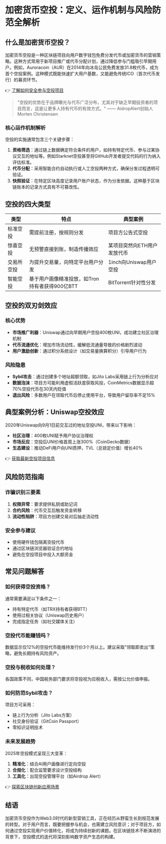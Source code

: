 # 加密货币空投：定义、运作机制与风险防范全解析

## 什么是加密货币空投？

加密货币空投是一种区块链项目向用户数字钱包免费分发代币或加密货币的营销策略。这种方式常用于新项目推广或代币分配计划，通过降低参与门槛吸引早期用户。例如，Auroracoin（AUR）在2014年向冰岛公民免费发放31.8枚代币，成为首个空投案例。这种模式既能快速扩大用户基数，又能避免传统ICO（首次代币发行）的募资环节。

👉 [了解如何安全参与空投项目](https://bit.ly/okx_welcome)

> "空投的优势在于品牌曝光与代币广泛分布，尤其对于缺乏早期投资者的项目而言，这是让更多人持有代币的有效方式。" —— AidropAlert创始人Morten Christensen

### 核心运作机制解析

空投的实施通常包含三个关键步骤：
1. **资格筛选**：通过链上数据确定符合条件的用户，如持有特定代币、参与过某协议交互的地址等。例如Starknet空投甚至将GitHub开发者提交代码的行为纳入评估标准。
2. **代币分配**：采用智能合约自动执行或人工空投两种方式，确保分发过程透明可验证。
3. **快照验证**：在特定区块高度记录用户账户状态，作为分发依据。这种基于区块链账本的记录方式具有不可篡改性。

## 空投的四大类型

| 类型        | 特点                                                                 | 典型案例                     |
|-------------|----------------------------------------------------------------------|------------------------------|
| 标准空投    | 需提前注册，按规则分发                                               | 项目方公告式空投               |
| 惊喜空投    | 无预警直接到账，制造传播效应                                         | 某项目突然向ETH用户发放代币    |
| 交易所空投  | 为提升交易量，向特定平台用户分发                                     | 1inch向Uniswap用户空投         |
| 智能空投    | 基于用户画像精准投放，如Tron持有者获得900亿BTT                       | BitTorrent针对性分发           |

## 空投的双刃剑效应

### 核心优势
- **市场推广利器**：Uniswap通过向早期用户空投400枚UNI，成功建立社区治理机制
- **代币流通优化**：增加市场流动性，缓解低流通量导致的价格剧烈波动
- **用户激励创新**：通过积分系统设计（如交易量换算积分）引导用户行为

### 风险隐患
- **Sybil攻击**：通过创建多个地址超额领取，如Jito Labs采用链上行为分析应对
- **数据泡沫**：项目方可能利用虚假活跃度获取风投，CoinMetrics数据显示超70%空投代币在30天内贬值
- **退出风险**：多数用户在领取代币后停止使用平台，导致用户留存率不足15%

## 典型案例分析：Uniswap空投效应

2020年Uniswap向9月1日前交互过的地址空投UNI，带来以下影响：
- **社区治理**：400枚UNI赋予用户协议治理权
- **市场反应**：空投后UNI价格首周上涨300%（CoinGecko数据）
- **生态建设**：推动DeFi用户向UNI质押，TVL（总锁定价值）增长40%

👉 [获取最新空投项目信息](https://bit.ly/okx_welcome)

## 风险防范指南

### 诈骗识别三要素
1. **权限异常**：要求提供私钥或助记词
2. **合约风险**：代币交互后触发资金转移
3. **流动性陷阱**：项目方创建交易对后抽走流动性

### 安全参与建议
- 使用硬件钱包隔离空投代币
- 通过区块链浏览器验证合约地址
- 避免在空投项目中投入大额资金

## 常见问题解答

### 如何获得空投资格？
通常需要满足以下条件之一：
- 持有特定代币（如TRX持有者获得BTT）
- 使用过相关协议（Uniswap历史用户）
- 完成指定任务（如社交媒体关注）

### 空投代币能赚钱吗？
数据显示仅12%的空投代币能维持发行价3个月以上。建议采取"领取即卖出"策略，避免长期持有风险资产。

### 空投与税收如何处理？
各国政策不同，中国税务部门要求将空投视为应税收入，需按公允价值申报。

### 如何防范Sybil攻击？
项目方可采用：
- 链上行为分析（Jito Labs方案）
- 社交身份验证（GitCoin Passport）
- 零知识证明技术

### 未来发展趋势
2025年空投模式呈现三大变革：
1. **精准化**：结合AI用户画像进行定向空投
2. **合规化**：配合监管要求设计空投结构
3. **工具化**：出现空投管理平台（如Airdrop Alert）

👉 [探索区块链创新应用场景](https://bit.ly/okx_welcome)

## 结语

加密货币空投作为Web3.0时代的新型营销工具，正在经历从野蛮生长到规范发展的转型。对于用户而言，既要把握参与机会，也需建立风险意识；对于项目方，如何通过空投实现用户价值转化，将成为持续创新的课题。在区块链技术不断演进的背景下，空投模式的迭代将深刻影响数字资产生态的构建。